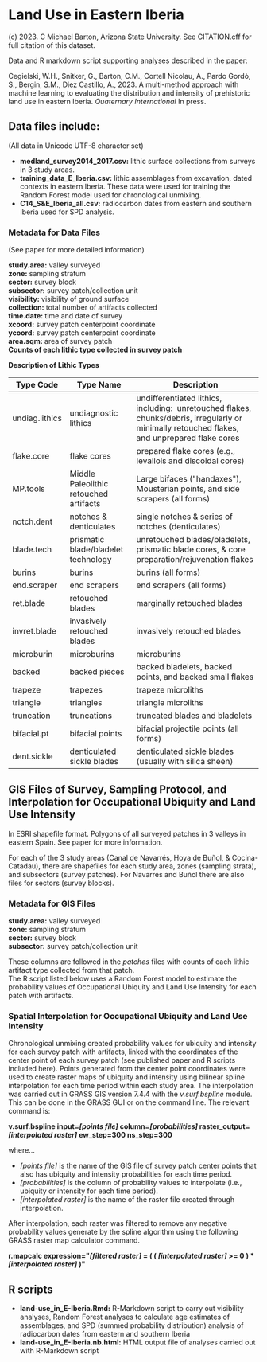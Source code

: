# Land Use in Eastern Iberia
(c) 2023. C Michael Barton, Arizona State University. See CITATION.cff for full citation of this dataset.

Data and R markdown script supporting analyses described in the paper:

Cegielski, W.H., Snitker, G., Barton, C.M., Cortell Nicolau, A., Pardo Gordò, S., Bergin, S.M., Diez Castillo, A., 2023. A multi-method approach with machine learning to evaluating the distribution and intensity of prehistoric land use in eastern Iberia. _Quaternary International_ In press.

## Data files include:
(All data in Unicode UTF-8 character set)

* __medland_survey2014_2017.csv:__ lithic surface collections from surveys in 3 study areas.
* __training_data_E_Iberia.csv:__ lithic assemblages from excavation, dated contexts in eastern Iberia. These data were used for training the Random Forest model used for chronological unmixing.
* __C14_S&E_Iberia_all.csv:__ radiocarbon dates from eastern and southern Iberia used for SPD analysis.

### Metadata for Data Files
(See paper for more detailed information)

__study.area:__ valley surveyed  
__zone:__ sampling stratum  
__sector:__ survey block  
__subsector:__ survey patch/collection unit  
__visibility:__ visibility of ground surface  
__collection:__ total number of artifacts collected  
__time.date:__ time and date of survey  
__xcoord:__ survey patch centerpoint coordinate  
__ycoord:__ survey patch centerpoint coordinate  
__area.sqm:__ area of survey patch  
__Counts of each lithic type collected in survey patch__  

__Description of Lithic Types__  

| Type Code	| Type Name	| Description |
| ---	| ---	| --- |
| undiag.lithics	| undiagnostic lithics	| undifferentiated lithics, including:  unretouched flakes, chunks/debris, irregularly or minimally retouched flakes, and unprepared flake cores
| flake.core	| flake cores	| prepared flake cores (e.g., levallois and discoidal cores) |
| MP.tools	| Middle Paleolithic retouched artifacts	| Large bifaces ("handaxes"), Mousterian points, and side scrapers (all forms) |
| notch.dent	| notches & denticulates	| single notches & series of notches (denticulates) |
| blade.tech	| prismatic blade/bladelet technology	| unretouched blades/bladelets, prismatic blade cores, & core preparation/rejuvenation flakes |
| burins	| burins	| burins (all forms) |
| end.scraper	| end scrapers	| end scrapers (all forms) |
| ret.blade	| retouched blades	| marginally retouched blades |
| invret.blade	| invasively retouched blades	| invasively retouched blades |
| microburin	| microburins	| microburins |
| backed	| backed pieces	| backed bladelets, backed points, and backed small flakes |
| trapeze	| trapezes	| trapeze microliths |
| triangle	| triangles	| triangle microliths |
| truncation	| truncations	| truncated blades and bladelets |
| bifacial.pt	| bifacial points	| bifacial projectile points (all forms) |
| dent.sickle	| denticulated sickle blades	| denticulated sickle blades (usually with silica sheen) |

## GIS Files of Survey, Sampling Protocol, and Interpolation for Occupational Ubiquity and Land Use Intensity
In ESRI shapefile format. Polygons of all surveyed patches in 3 valleys in eastern Spain. See paper for more information.

For each of the 3 study areas (Canal de Navarrés, Hoya de Buñol, & Cocina-Catadau), there are shapefiles for each study area, zones (sampling strata), and subsectors (survey patches). For Navarrés and Buñol there are also files for sectors (survey blocks).

### Metadata for GIS Files
__study.area:__ valley surveyed  
__zone:__ sampling stratum  
__sector:__ survey block  
__subsector:__ survey patch/collection unit  

These columns are followed in the _patches_ files with counts of each lithic artifact type collected from that patch.  
The R script listed below uses a Random Forest model to estimate the probability values of Occupational Ubiquity and Land Use Intensity for each patch with artifacts.  

### Spatial Interpolation for Occupational Ubiquity and Land Use Intensity
Chronological unmixing created probability values for ubiquity and intensity for each survey patch with artifacts, linked with the coordinates of the center point of each survey patch (see published paper and R scripts included here). Points generated from the center point coordinates were used to create raster maps of ubiquity and intensity using bilinear spline interpolation for each time period within each study area. The interpolation was carried out in GRASS GIS version 7.4.4 with the _v.surf.bspline_ module. This can be done in the GRASS GUI or on the command line. The relevant command is:

__v.surf.bspline input=_[points file]_ column=_[probabilities]_ raster_output=_[interpolated raster]_ ew_step=300 ns_step=300__

where...
* _[points file]_ is the name of the GIS file of survey patch center points that also has ubiquity and intensity probabilities for each time period.
* _[probabilities]_ is the column of probability values to interpolate (i.e., ubiquity or intensity for each time period).
* _[interpolated raster]_ is the name of the raster file created through interpolation.

After interpolation, each raster was filtered to remove any negative probability values generate by the spline algorithm using the following GRASS raster map calculator command.

__r.mapcalc expression="_[filtered raster]_ = ( ( _[interpolated raster]_ >= 0 ) * _[interpolated raster]_ )"__

## R scripts
* __land-use_in_E-Iberia.Rmd:__ R-Markdown script to carry out visibility analyses, Random Forest analyses to calculate age estimates of assemblages, and SPD (summed probability distribution) analysis of radiocarbon dates from eastern and southern Iberia
* __land-use_in_E-Iberia.nb.html:__ HTML output file of analyses carried out with R-Markdown script

